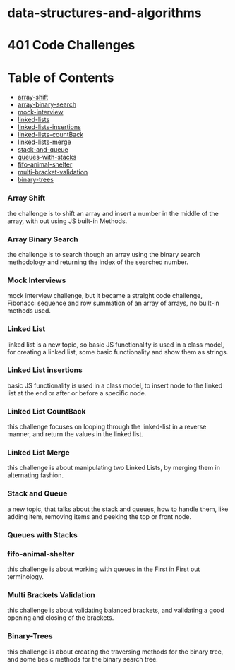 # data-structures-and-algorithms

# 401 Code Challenges 

Table of Contents
=================

  * [array-shift](https://github.com/401-advanced-javascript-AhmadK/data-structures-and-algorithms/pull/1)
  * [array-binary-search](https://github.com/401-advanced-javascript-AhmadK/data-structures-and-algorithms/pull/2)
  * [mock-interview](https://github.com/401-advanced-javascript-AhmadK/data-structures-and-algorithms/pull/3)
  * [linked-lists](https://github.com/401-advanced-javascript-AhmadK/data-structures-and-algorithms/pull/4)
  * [linked-lists-insertions](https://github.com/401-advanced-javascript-AhmadK/data-structures-and-algorithms/pull/5)
  * [linked-lists-countBack](https://github.com/401-advanced-javascript-AhmadK/data-structures-and-algorithms/pull/6)
  * [linked-lists-merge](https://github.com/401-advanced-javascript-AhmadK/data-structures-and-algorithms/pull/7)
  * [stack-and-queue](https://github.com/401-advanced-javascript-AhmadK/data-structures-and-algorithms/pull/8)
  * [queues-with-stacks](https://github.com/401-advanced-javascript-AhmadK/data-structures-and-algorithms/pull/9)
  * [fifo-animal-shelter](https://github.com/401-advanced-javascript-AhmadK/data-structures-and-algorithms/pull/11)
  * [multi-bracket-validation](https://github.com/401-advanced-javascript-AhmadK/data-structures-and-algorithms/pull/10)
  * [binary-trees](https://github.com/401-advanced-javascript-AhmadK/data-structures-and-algorithms/pull/12)






### Array Shift
 the challenge is to shift an array and insert a number in the middle of the array, with out using JS built-in Methods. 

### Array Binary Search 
 the challenge is to search though an array using the binary search methodology and returning the index of the searched number.

 ### Mock Interviews 
 mock interview challenge, but it became a straight code challenge, Fibonacci sequence and row summation of an array of arrays, no built-in methods used.

 ### Linked List 
 linked list is a new topic, so basic JS functionality is used in a class model, for creating a linked list, some basic functionality and show them as strings. 

 ### Linked List insertions 
 basic JS functionality is used in a class model, to insert node to the linked list at the end or after or before a specific node.

 ### Linked List CountBack
 this challenge focuses on looping through the linked-list in a reverse manner, and return the values in the linked list. 

 ### Linked List Merge
 this challenge is about manipulating two Linked Lists, by merging them in alternating fashion.

 ### Stack and Queue 
 a new topic, that talks about the stack and queues, how to handle them, like adding item, removing items and peeking the top or front node.

 ### Queues with Stacks


 ### fifo-animal-shelter
 this challenge is about working with queues in the First in First out terminology. 

 ### Multi Brackets Validation 
 this challenge is about validating balanced brackets, and validating a good opening and closing of the brackets.

 ### Binary-Trees
 this challenge is about creating the traversing methods for the binary tree, and some basic methods for the binary search tree.